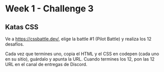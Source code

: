 # Week 1 - Challenge 3

## Katas CSS

Ve a https://cssbattle.dev/, elige la battle #1 (Pilot Battle) y realiza los 12 desafíos.

Cada vez que termines uno, copia el HTML y el CSS en codepen (cada uno en su sitio), guárdalo y apunta la URL. Cuando termines los 12, pon las 12 URL en el canal de entregas de Discord.

